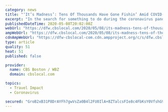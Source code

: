 ```yaml
---
category: news
title: "‘It’s Madness’: Tens Of Thousands Have Gone Fishin’ Amid COVID-19 Restrictions"
excerpt: "In the search for something to do during the coronavirus pandemic, CBS 11 News uncovered new numbers showing tens of thousands of Texans, have gone fishin.’"
publishedDateTime: 2020-05-08T20:02:00Z
webUrl: "https://dfw.cbslocal.com/2020/05/08/its-madness-tens-of-thousands-have-gone-fishin-amid-covid-19-restrictions/"
ampWebUrl: "https://dfw.cbslocal.com/2020/05/08/its-madness-tens-of-thousands-have-gone-fishin-amid-covid-19-restrictions/amp/"
cdnAmpWebUrl: "https://dfw-cbslocal-com.cdn.ampproject.org/c/s/dfw.cbslocal.com/2020/05/08/its-madness-tens-of-thousands-have-gone-fishin-amid-covid-19-restrictions/amp/"
type: article
quality: 51
heat: 51
published: false

provider:
  name: CBS Boston / WBZ
  domain: cbslocal.com

topics:
  - Travel Impact
  - Coronavirus

secured: "GroB2xB31P8DrAYFh7gwVsZa0B4l2FU0IlA+8ZTalcsFIe8c4FbKsY0VfshG97oB9tOnGf0ybTonvzhtzyJ/TByWcuVFmYKICdbcMLUBav7JxlpVPERH4/P+Xpj849J7r92AwyI7rLWrldh2nqknFXaC6NJsomtaGZ4uz7aPr2zkm91Lnj1cxSnpmnMnz9+ZhuJ3bKRzwBBEnG5hKyarN07gQ8af1aBqNY/WoDt8GFOiajEt4N4NozxPDFfu/6IQxF4Yby6aDLIqxhQfI36kfnCMAN6i+rQ/gWgAAJo7WQIlC+KYBGakzjt/nCI/L2IvV5eVOBIE5Jwfu9dyf36wqwmiRWcgbxa2vaspUjJqjTDZIEJV0a7B309/s2qZQIglLcL1aPYHmoM0hshohVa/YLy35MNlX1diXVXqZV9eLD0nSbhs+qHp42Agj/NfcUyaElSltDc5NEq8oQBmEIh2okhCrm2hK/q4XNtpQztmvwQ=;zK/1yLvu0KPtfy5mFrcxLw=="
---
```


